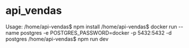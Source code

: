 # api_vendas
Usage: 
/home/api-vendas$ npm install 
/home/api-vendas$ docker run --name postgres -e POSTGRES_PASSWORD=docker -p 5432:5432 -d postgres
/home/api-vendas$ npm run dev
